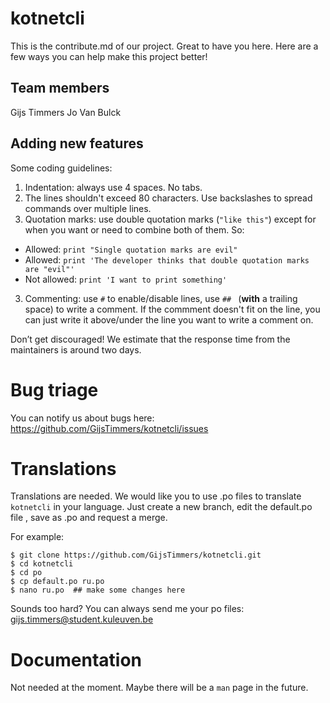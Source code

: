 # kotnetcli

This is the contribute.md of our project. Great to have you here. Here are a
few ways you can help make this project better!

## Team members
Gijs Timmers
Jo Van Bulck

## Adding new features

Some coding guidelines:

1. Indentation: always use 4 spaces. No tabs.
2. The lines shouldn't exceed 80 characters. Use backslashes to spread commands
over multiple lines.
2. Quotation marks: use double quotation marks (`"like this"`) except for
 when you want or need to combine both of them. So:
  - Allowed: `print "Single quotation marks are evil"`
  - Allowed: `print 'The developer thinks that double
   quotation marks are "evil"'`
  - Not allowed: `print 'I want to print something'`
3. Commenting: use `#` to enable/disable lines, use `## `
(__with__ a trailing space) to write a comment. If the commment doesn't fit on
the line, you can just write it above/under the line you want to write a comment
on.

Don’t get discouraged! We estimate that the response time from the
maintainers is around two days.

# Bug triage

You can notify us about bugs here:
https://github.com/GijsTimmers/kotnetcli/issues

# Translations

Translations are needed. We would like you to use .po files to translate
`kotnetcli` in your language. Just create a new branch, edit the default.po file
, save as <yourlanguageabbreviation>.po and request a merge.

For example:

```
$ git clone https://github.com/GijsTimmers/kotnetcli.git
$ cd kotnetcli
$ cd po
$ cp default.po ru.po
$ nano ru.po  ## make some changes here
```
Sounds too hard? You can always send me your po files:
gijs.timmers@student.kuleuven.be

# Documentation

Not needed at the moment. Maybe there will be a `man` page in the future.

